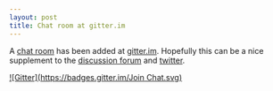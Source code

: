 ```yaml
---
layout: post
title: Chat room at gitter.im
---
```


A [chat room] has been added at [gitter.im].  Hopefully
this can be a nice supplement to the [discussion forum][forum] and
[twitter].

[![Gitter](https://badges.gitter.im/Join Chat.svg)](https://gitter.im/oxyplot/oxyplot?utm_source=badge&utm_medium=badge&utm_campaign=pr-badge)

[chat room]: https://gitter.im/oxyplot/oxyplot
[gitter.im]: https://gitter.im/
[forum]: https://discussion.oxyplot.org/
[twitter]: https://twitter.com/hashtag/oxyplot